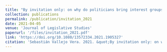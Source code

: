 ```yaml
---
title: "By invitation only: on why do politicians bring interest groups into committees"
collection: publications
permalink: /publication/invitation_2021
date: 2021-04-05
venue: 'Journal of Legislative Studies'
paperurl: '/files/invitation_2021.pdf'
link: 'https://doi.org/10.1080/13572334.2021.1905327'
citation: 'Sebastián Vallejo Vera. 2021. &quot;By invitation only: on why do politicians bring interest groups into committees.&quot; <i>Journal of Legislative Studies</i>, DOI: 10.1080/13572334.2021.1905327'
---
```


